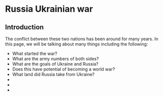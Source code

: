<!DOCTYPE HTML>
  
  
  <head>
    <h1>Russia Ukrainian war</h1>
  </head>
  
  
  <body>
    <div id="introduction">
      <h2>Introduction</h2>
      <p> The conflict between these two nations has been around for many years. In this page, we will be talking about many things including the following: </p>
           <ul>
      <li>What started the war?</li>
      <li>What are the army numbers of both sides?</li>
      <li>What are the goals of Ukraine and Russia?</li>
      <li>Does this have potential of becoming a world war?</li>
                   <li>What land did Russia take from Ukraine?</li>
      <li></li>
      <li></li>
      <li></li>
    </ul>
      <p>  </p>
